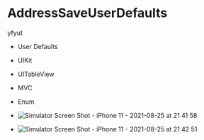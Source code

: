 # AddressSaveUserDefaults

yfyut


- User Defaults
- UIKit
- UITableView
- MVC
- Enum

- ![Simulator Screen Shot - iPhone 11 - 2021-08-25 at 21 41 58](https://user-images.githubusercontent.com/81886542/130851663-18add73e-ec41-47d4-ac85-0a885b9fcc48.png)

- ![Simulator Screen Shot - iPhone 11 - 2021-08-25 at 21 42 51](https://user-images.githubusercontent.com/81886542/130851869-f3bb9125-39c2-485e-a297-d92588c2d17c.png)
